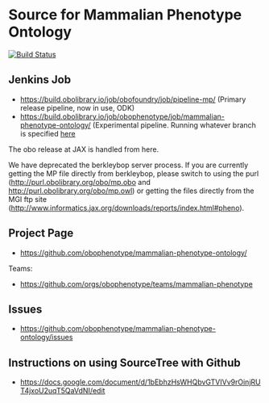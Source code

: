 # Source for Mammalian Phenotype Ontology
[![Build Status](https://travis-ci.com/obophenotype/mammalian-phenotype-ontology.svg?branch=main)](https://travis-ci.com/obophenotype/mammalian-phenotype-ontology)

## Jenkins Job


 * https://build.obolibrary.io/job/obofoundry/job/pipeline-mp/ (Primary release pipeline, now in use, ODK)
 * https://build.obolibrary.io/job/obophenotype/job/mammalian-phenotype-ontology/ (Experimental pipeline. Running whatever branch is specified [here](https://github.com/obophenotype/mammalian-phenotype-ontology/blob/92251f6b095bb831b7a52f05a987f5342588b8b0/Jenkinsfile#L34)

The obo release at JAX is handled from here.

We have deprecated the berkleybop server process. If you are currently getting the MP file directly from berkleybop, please switch to using the purl (http://purl.obolibrary.org/obo/mp.obo and  http://purl.obolibrary.org/obo/mp.owl) or getting the files directly from the MGI ftp site (http://www.informatics.jax.org/downloads/reports/index.html#pheno).

## Project Page

 * https://github.com/obophenotype/mammalian-phenotype-ontology/

Teams:

 * https://github.com/orgs/obophenotype/teams/mammalian-phenotype

## Issues

 * https://github.com/obophenotype/mammalian-phenotype-ontology/issues

## Instructions on using SourceTree with Github
 
 * https://docs.google.com/document/d/1bEbhzHsWHQbvGTVIVv9rOinjRUT4jxoU2uqT5QaVdNI/edit




